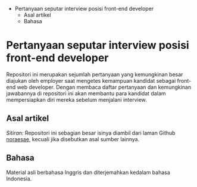 <!-- MarkdownTOC -->

- Pertanyaan seputar interview posisi front-end developer
	- Asal artikel
	- Bahasa

<!-- /MarkdownTOC -->


# Pertanyaan seputar interview posisi front-end developer

Repositori ini merupakan sejumlah pertanyaan yang kemungkinan besar diajukan oleh employer saat mengetes kemampuan kandidat sebagai front-end web developer. Dengan membaca daftar pertanyaan dan kemungkinan jawabannya di repositori ini akan membantu para kandidat dalam mempersiapkan diri mereka sebelum menjalani interview.

## Asal artikel
*Sitiran:* Repositori ini sebagian besar isinya diambil dari laman Github [noraesae](https://github.com/noraesae/Front-end-Developer-Interview-Questions-And-Answers), kecuali jika disebutkan asal sumber lainnya. 

## Bahasa
Material asli berbahasa Inggris dan diterjemahkan kedalam bahasa Indonesia.
